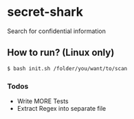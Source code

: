 # secret-shark
Search for confidential information

## How to run? (Linux only)

```sh
$ bash init.sh /folder/you/want/to/scan
```

### Todos

 - Write MORE Tests
 - Extract Regex into separate file
 
